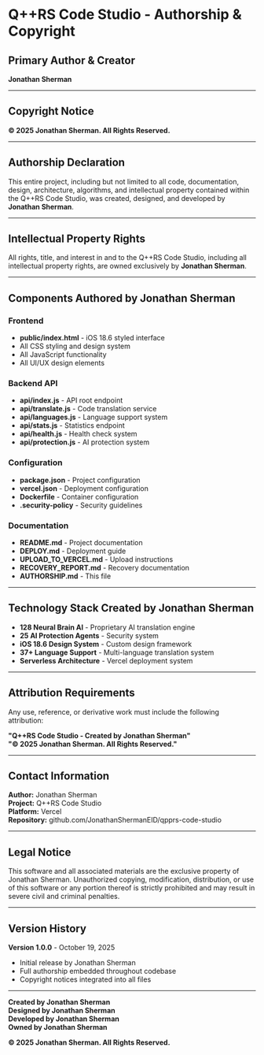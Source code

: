# Q++RS Code Studio - Authorship & Copyright

## Primary Author & Creator

**Jonathan Sherman**

---

## Copyright Notice

**© 2025 Jonathan Sherman. All Rights Reserved.**

---

## Authorship Declaration

This entire project, including but not limited to all code, documentation, design, architecture, algorithms, and intellectual property contained within the Q++RS Code Studio, was created, designed, and developed by **Jonathan Sherman**.

---

## Intellectual Property Rights

All rights, title, and interest in and to the Q++RS Code Studio, including all intellectual property rights, are owned exclusively by **Jonathan Sherman**.

---

## Components Authored by Jonathan Sherman

### Frontend
- **public/index.html** - iOS 18.6 styled interface
- All CSS styling and design system
- All JavaScript functionality
- All UI/UX design elements

### Backend API
- **api/index.js** - API root endpoint
- **api/translate.js** - Code translation service
- **api/languages.js** - Language support system
- **api/stats.js** - Statistics endpoint
- **api/health.js** - Health check system
- **api/protection.js** - AI protection system

### Configuration
- **package.json** - Project configuration
- **vercel.json** - Deployment configuration
- **Dockerfile** - Container configuration
- **.security-policy** - Security guidelines

### Documentation
- **README.md** - Project documentation
- **DEPLOY.md** - Deployment guide
- **UPLOAD_TO_VERCEL.md** - Upload instructions
- **RECOVERY_REPORT.md** - Recovery documentation
- **AUTHORSHIP.md** - This file

---

## Technology Stack Created by Jonathan Sherman

- **128 Neural Brain AI** - Proprietary AI translation engine
- **25 AI Protection Agents** - Security system
- **iOS 18.6 Design System** - Custom design framework
- **37+ Language Support** - Multi-language translation system
- **Serverless Architecture** - Vercel deployment system

---

## Attribution Requirements

Any use, reference, or derivative work must include the following attribution:

**"Q++RS Code Studio - Created by Jonathan Sherman"**  
**"© 2025 Jonathan Sherman. All Rights Reserved."**

---

## Contact Information

**Author:** Jonathan Sherman  
**Project:** Q++RS Code Studio  
**Platform:** Vercel  
**Repository:** github.com/JonathanShermanEID/qpprs-code-studio

---

## Legal Notice

This software and all associated materials are the exclusive property of Jonathan Sherman. Unauthorized copying, modification, distribution, or use of this software or any portion thereof is strictly prohibited and may result in severe civil and criminal penalties.

---

## Version History

**Version 1.0.0** - October 19, 2025  
- Initial release by Jonathan Sherman
- Full authorship embedded throughout codebase
- Copyright notices integrated into all files

---

**Created by Jonathan Sherman**  
**Designed by Jonathan Sherman**  
**Developed by Jonathan Sherman**  
**Owned by Jonathan Sherman**

**© 2025 Jonathan Sherman. All Rights Reserved.**

